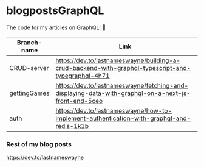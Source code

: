 # blogpostsGraphQL
The code for my articles on GraphQL! 🏀

| Branch-name  | Link                                                                                                |
|--------------|-----------------------------------------------------------------------------------------------------|
| CRUD-server  | https://dev.to/lastnameswayne/building-a-crud-backend-with-graphql-typescript-and-typegraphql-4h71  |
| gettingGames | https://dev.to/lastnameswayne/fetching-and-displaying-data-with-graphql-on-a-next-js-front-end-5ceo |
| auth         | https://dev.to/lastnameswayne/how-to-implement-authentication-with-graphql-and-redis-1k1b           |



### Rest of my blog posts
https://dev.to/lastnameswayne

